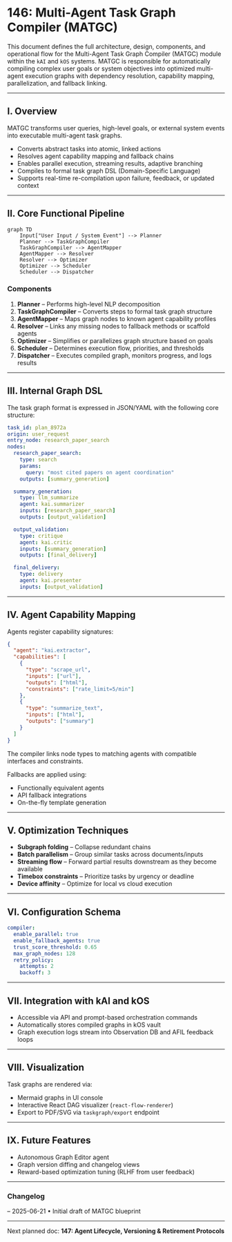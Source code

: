 # 146: Multi-Agent Task Graph Compiler (MATGC)

This document defines the full architecture, design, components, and operational flow for the Multi-Agent Task Graph Compiler (MATGC) module within the `kAI` and `kOS` systems. MATGC is responsible for automatically compiling complex user goals or system objectives into optimized multi-agent execution graphs with dependency resolution, capability mapping, parallelization, and fallback linking.

---

## I. Overview

MATGC transforms user queries, high-level goals, or external system events into executable multi-agent task graphs.

- Converts abstract tasks into atomic, linked actions
- Resolves agent capability mapping and fallback chains
- Enables parallel execution, streaming results, adaptive branching
- Compiles to formal task graph DSL (Domain-Specific Language)
- Supports real-time re-compilation upon failure, feedback, or updated context

---

## II. Core Functional Pipeline

```mermaid
graph TD
    Input["User Input / System Event"] --> Planner
    Planner --> TaskGraphCompiler
    TaskGraphCompiler --> AgentMapper
    AgentMapper --> Resolver
    Resolver --> Optimizer
    Optimizer --> Scheduler
    Scheduler --> Dispatcher
```

### Components

1. **Planner** – Performs high-level NLP decomposition
2. **TaskGraphCompiler** – Converts steps to formal task graph structure
3. **AgentMapper** – Maps graph nodes to known agent capability profiles
4. **Resolver** – Links any missing nodes to fallback methods or scaffold agents
5. **Optimizer** – Simplifies or parallelizes graph structure based on goals
6. **Scheduler** – Determines execution flow, priorities, and thresholds
7. **Dispatcher** – Executes compiled graph, monitors progress, and logs results

---

## III. Internal Graph DSL

The task graph format is expressed in JSON/YAML with the following core structure:

```yaml
task_id: plan_8972a
origin: user_request
entry_node: research_paper_search
nodes:
  research_paper_search:
    type: search
    params:
      query: "most cited papers on agent coordination"
    outputs: [summary_generation]

  summary_generation:
    type: llm_summarize
    agent: kai.summarizer
    inputs: [research_paper_search]
    outputs: [output_validation]

  output_validation:
    type: critique
    agent: kai.critic
    inputs: [summary_generation]
    outputs: [final_delivery]

  final_delivery:
    type: delivery
    agent: kai.presenter
    inputs: [output_validation]
```

---

## IV. Agent Capability Mapping

Agents register capability signatures:

```json
{
  "agent": "kai.extractor",
  "capabilities": [
    {
      "type": "scrape_url",
      "inputs": ["url"],
      "outputs": ["html"],
      "constraints": ["rate_limit=5/min"]
    },
    {
      "type": "summarize_text",
      "inputs": ["html"],
      "outputs": ["summary"]
    }
  ]
}
```

The compiler links node types to matching agents with compatible interfaces and constraints.

Fallbacks are applied using:

- Functionally equivalent agents
- API fallback integrations
- On-the-fly template generation

---

## V. Optimization Techniques

- **Subgraph folding** – Collapse redundant chains
- **Batch parallelism** – Group similar tasks across documents/inputs
- **Streaming flow** – Forward partial results downstream as they become available
- **Timebox constraints** – Prioritize tasks by urgency or deadline
- **Device affinity** – Optimize for local vs cloud execution

---

## VI. Configuration Schema

```yaml
compiler:
  enable_parallel: true
  enable_fallback_agents: true
  trust_score_threshold: 0.65
  max_graph_nodes: 128
  retry_policy:
    attempts: 2
    backoff: 3
```

---

## VII. Integration with kAI and kOS

- Accessible via API and prompt-based orchestration commands
- Automatically stores compiled graphs in kOS vault
- Graph execution logs stream into Observation DB and AFIL feedback loops

---

## VIII. Visualization

Task graphs are rendered via:

- Mermaid graphs in UI console
- Interactive React DAG visualizer (`react-flow-renderer`)
- Export to PDF/SVG via `taskgraph/export` endpoint

---

## IX. Future Features

- Autonomous Graph Editor agent
- Graph version diffing and changelog views
- Reward-based optimization tuning (RLHF from user feedback)

---

### Changelog

– 2025-06-21 • Initial draft of MATGC blueprint

---

Next planned doc: **147: Agent Lifecycle, Versioning & Retirement Protocols**

